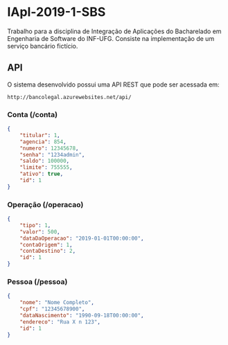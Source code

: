 # IApl-2019-1-SBS
Trabalho para a disciplina de Integração de Aplicações do Bacharelado em Engenharia de Software do INF-UFG. Consiste na implementação de um serviço bancário fictício.

## API

O sistema desenvolvido possui uma API REST que pode ser acessada em:

```
http://bancolegal.azurewebsites.net/api/
```

### Conta (/conta)

```json
{
    "titular": 1,
    "agencia": 854,
    "numero": 12345678,
    "senha": "1234admin",
    "saldo": 100000,
    "limite": 755555,
    "ativo": true,
    "id": 1
}
```

### Operação (/operacao)

```json
{
    "tipo": 1,
    "valor": 500,
    "dataDaOperacao": "2019-01-01T00:00:00",
    "contaOrigem": 1,
    "contaDestino": 2,
    "id": 1
}
```

### Pessoa (/pessoa)

```json
{
    "nome": "Nome Completo",
    "cpf": "12345678900",
    "dataNascimento": "1990-09-18T00:00:00",
    "endereco": "Rua X n 123",
    "id": 1
}
```
